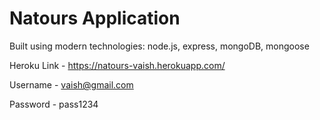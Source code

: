 # Natours Application

Built using modern technologies: node.js, express, mongoDB, mongoose

Heroku Link - https://natours-vaish.herokuapp.com/

Username - vaish@gmail.com 

Password - pass1234
